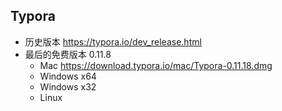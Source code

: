 ## Typora
- 历史版本 https://typora.io/dev_release.html
- 最后的免费版本 0.11.8
    - Mac https://download.typora.io/mac/Typora-0.11.18.dmg
    - Windows x64 
    - Windows x32 
    - Linux 

